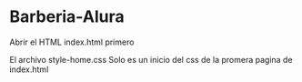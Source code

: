 # Barberia-Alura

Abrir el HTML index.html primero

El archivo style-home.css Solo es un inicio del css de la promera pagina de index.html
